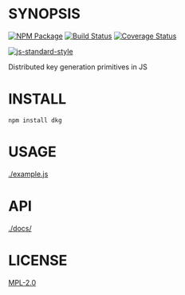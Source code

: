 # SYNOPSIS 
[![NPM Package](https://img.shields.io/npm/v/dkg.svg?style=flat-square)](https://www.npmjs.org/package/dkg)
[![Build Status](https://img.shields.io/travis/wanderer/dkg.svg?branch=master&style=flat-square)](https://travis-ci.org/wanderer/dkg)
[![Coverage Status](https://img.shields.io/coveralls/wanderer/dkg.svg?style=flat-square)](https://coveralls.io/r/wanderer/dkg)

[![js-standard-style](https://cdn.rawgit.com/feross/standard/master/badge.svg)](https://github.com/feross/standard)  

Distributed key generation primitives in JS

# INSTALL
`npm install dkg`

# USAGE
[./example.js](./example.js)

# API
[./docs/](./docs/index.md)

# LICENSE
[MPL-2.0](https://tldrlegal.com/license/mozilla-public-license-2.0-(mpl-2))
